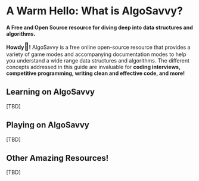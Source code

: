 # **A Warm Hello:** What is AlgoSavvy?
**A Free and Open Source resource for diving deep into data structures and algorithms.**

**Howdy<span style="font-size:20px">👋</span>!** AlgoSavvy is a free online open-source resource that provides a variety of game modes and accompanying documentation modes to help you understand a wide range data structures and algorithms. The different concepts addressed in this guide are invaluable for **coding interviews, competitive programming, writing clean and effective code, and more!**


## Learning on AlgoSavvy
[TBD]
## Playing on AlgoSavvy
[TBD]
## Other Amazing Resources!
[TBD]